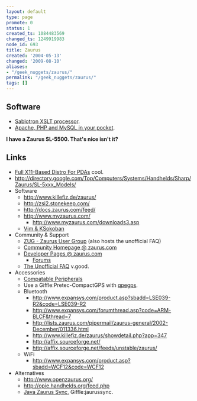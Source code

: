 ```yaml
---
layout: default
type: page
promote: 0
status: 1
created_ts: 1084483569
changed_ts: 1249919983
node_id: 693
title: Zaurus
created: '2004-05-13'
changed: '2009-08-10'
aliases:
- "/geek_nuggets/zaurus/"
permalink: "/geek_nuggets/zaurus/"
tags: []
---
```

## Software
* [Sablotron XSLT processor](http://anjackson.net/node/view/699).
* [Apache, PHP and MySQL in your pocket](http://anjackson.net/node/view/1421).

__I have a Zaurus SL-5500.  That's nice isn't it?__
## Links
* [Full X11-Based Distro For PDAs](http://developers.slashdot.org/developers/04/01/27/092233.shtml) cool.
* <http://directory.google.com/Top/Computers/Systems/Handhelds/Sharp/Zaurus/SL-5xxx_Models/>
* Software
    * <http://www.killefiz.de/zaurus/>
    * <http://zsi2.stonekeep.com/>
    * <http://docs.zaurus.com/feed/>
    * <http://www.myzaurus.com/>
        * <http://www.myzaurus.com/downloads3.asp>
    * [Vim & KSokoban](http://rikkus.info/zaurus.html)
* Community & Support
    * [ZUG - Zaurus User Group](http://www.zaurususergroup.com/) (also hosts the unofficial FAQ)
    * [Community Homepage @ zaurus.com](http://community.zaurus.com/)
    * [Developer Pages @ zaurus.com](http://www.zaurus.com/dev/)
        * [Forums](http://www.zaurus.com/dev/board/)
    * [The Unofficial FAQ](http://www.newbreedsoftware.com/zaurus-faq/) v.good.
* Accessories
    * [Compatable Peripherals](http://www.zaurus.com/dev/support/peripherals.htm)
    * Use a Giffle:Pretec-CompactGPS with [qpegps](http://qpegps.sourceforge.net/).
    * Bluetooth
        * <http://www.expansys.com/product.asp?sbadd=LSE039-R2&code=LSE039-R2>
        * <http://www.expansys.com/forumthread.asp?code=ARM-BLCF&thread=7>
        * <http://lists.zaurus.com/pipermail/zaurus-general/2002-December/011336.html>
        * <http://www.killefiz.de/zaurus/showdetail.php?app=347>
        * <http://affix.sourceforge.net/>
        * <http://affix.sourceforge.net/feeds/unstable/zaurus/>
    * WiFi
        * <http://www.expansys.com/product.asp?sbadd=WCF12&code=WCF12>
* Alternatives
    * <http://www.openzaurus.org/>
    * <http://opie.handhelds.org/feed.php>
    * [Java Zaurus Sync](http://shing19m.kicks-ass.org/jaurussync/), Giffle:jaurussync.

